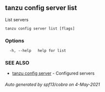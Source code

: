 ## tanzu config server list

List servers

```
tanzu config server list [flags]
```

### Options

```
  -h, --help   help for list
```

### SEE ALSO

* [tanzu config server](tanzu_config_server.md)	 - Configured servers

###### Auto generated by spf13/cobra on 4-May-2021
